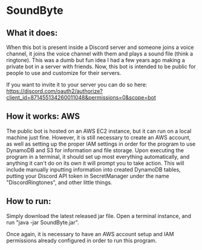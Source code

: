 # SoundByte

## What it does:
When this bot is present inside a Discord server and someone joins a voice channel, it joins the voice channel with them and plays a sound file (think a ringtone). This was a dumb but fun idea I had a few years ago making a private bot in a server with friends. Now, this bot is intended to be public for people to use and customize for their servers.

If you want to invite it to your server you can do so here: https://discord.com/oauth2/authorize?client_id=871455134260011048&permissions=0&scope=bot

## How it works: AWS
The public bot is hosted on an AWS EC2 instance, but it can run on a local machine just fine. However, it is still necessary to create an AWS account, as well as setting up the proper IAM settings in order for the program to use DynamoDB and S3 for information and file storage. Upon executing the program in a terminal, it should set up most everything automatically, and anything it can't do on its own it will prompt you to take action. This will include manually inputting information into created DynamoDB tables, putting your Discord API token in SecretManager under the name "DiscordRingtones", and other little things. 

## How to run:
Simply download the latest released jar file. 
Open a terminal instance, and run "java -jar SoundByte.jar".

Once again, it is necessary to have an AWS account setup and IAM permissions already configured in order to run this program.
